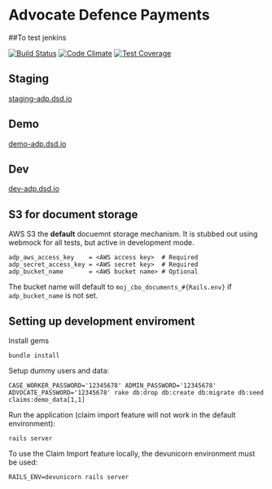 # Advocate Defence Payments
##To test jenkins

[![Build Status](https://travis-ci.org/ministryofjustice/advocate-defence-payments.svg)](https://travis-ci.org/ministryofjustice/advocate-defence-payments)
[![Code Climate](https://codeclimate.com/github/ministryofjustice/crime-billing-online/badges/gpa.svg)](https://codeclimate.com/github/ministryofjustice/crime-billing-online)
[![Test Coverage](https://codeclimate.com/github/ministryofjustice/crime-billing-online/badges/coverage.svg)](https://codeclimate.com/github/ministryofjustice/crime-billing-online)

## Staging
[staging-adp.dsd.io](https://staging-adp.dsd.io)

## Demo
[demo-adp.dsd.io](https://demo-adp.dsd.io)

## Dev
[dev-adp.dsd.io](http://dev-adp.dsd.io)

## S3 for document storage

AWS S3 the **default** docuemnt storage mechanism. It is stubbed out
using webmock for all tests, but active in development mode.

```
adp_aws_access_key    = <AWS access key>  # Required
adp_secret_access_key = <AWS secret key>  # Required
adp_bucket_name       = <AWS bucket name> # Optional
```

The bucket name will default to `moj_cbo_documents_#{Rails.env}` if
`adp_bucket_name` is not set.

## Setting up development enviroment

Install gems

```
bundle install
```
Setup dummy users and data:

```
CASE_WORKER_PASSWORD='12345678' ADMIN_PASSWORD='12345678' ADVOCATE_PASSWORD='12345678' rake db:drop db:create db:migrate db:seed claims:demo_data[1,1]
```
Run the application (claim import feature will not work in the default environment):

```
rails server
```

To use the Claim Import feature locally, the devunicorn environment must be used:

```
RAILS_ENV=devunicorn rails server
```

